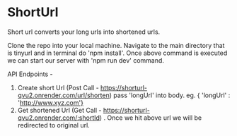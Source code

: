 # ShortUrl

Short url converts your long urls into shortened urls.

Clone the repo into your local machine.
Navigate to the main directory that is tinyurl and in terminal do 'npm install'.
Once above command is executed we can start our server with 'npm run dev' command.

API Endpoints -

1. Create short Url (Post Call - https://shorturl-qvu2.onrender.com/url/shorten)  pass 'longUrl' into body. eg. { 'longUrl' : 'http://www.xyz.com'}
2. Get shortened Url (Get Call - https://shorturl-qvu2.onrender.com/:shortId) . Once we hit above url we will be redirected to original url.

